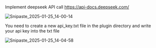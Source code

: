 Implement deepseek API call 
https://api-docs.deepseek.com/


![Snipaste_2025-01-25_14-00-14](https://github.com/user-attachments/assets/0b4d121f-3d83-454b-8cc4-0cc914bc334c)


You need to create a new api_key.txt file in the plugin directory and write your api key into the txt file

![Snipaste_2025-01-25_14-04-58](https://github.com/user-attachments/assets/943f1b8b-cf3d-4263-98cd-4180972e8c68)
